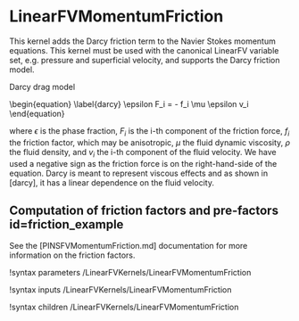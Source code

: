 # LinearFVMomentumFriction

This kernel adds the Darcy friction term to the Navier Stokes momentum
equations. This kernel must be used with the canonical LinearFV variable set,
e.g. pressure and superficial velocity, and supports the Darcy friction model.

Darcy drag model

\begin{equation}
\label{darcy}
\epsilon F_i = - f_i \mu \epsilon v_i
\end{equation}

where $\epsilon$ is the phase fraction, $F_i$ is the i-th component of the friction force, $f_i$ the friction factor,
which may be anisotropic, $\mu$ the fluid dynamic viscosity, $\rho$ the fluid density,
and $v_i$ the i-th component of the fluid velocity.
We have used a negative sign as the friction force is on the
right-hand-side of the equation. Darcy is meant to represent viscous
effects and as shown in [darcy], it has a linear dependence on the fluid
velocity.

## Computation of friction factors and pre-factors id=friction_example

See the [PINSFVMomentumFriction.md] documentation for more information on the friction factors.

!syntax parameters /LinearFVKernels/LinearFVMomentumFriction

!syntax inputs /LinearFVKernels/LinearFVMomentumFriction

!syntax children /LinearFVKernels/LinearFVMomentumFriction
